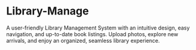 # Library-Manage
A user-friendly Library Management System with an intuitive design, easy navigation, and up-to-date book listings. Upload photos, explore new arrivals, and enjoy an organized, seamless library experience.
